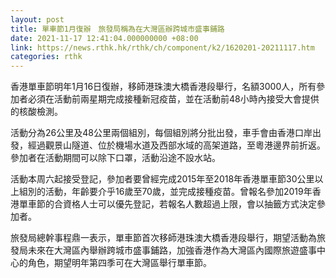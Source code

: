 ```yaml
---
layout: post
title: 單車節1月復辦　旅發局稱為在大灣區辦跨城市盛事鋪路
date: 2021-11-17 12:41:04.000000000 +08:00
link: https://news.rthk.hk/rthk/ch/component/k2/1620201-20211117.htm
categories: rthk
---
```


香港單車節明年1月16日復辦，移師港珠澳大橋香港段舉行，名額3000人，所有參加者必須在活動前兩星期完成接種新冠疫苗，並在活動前48小時內接受大會提供的核酸檢測。

活動分為26公里及48公里兩個組別，每個組別將分批出發，車手會由香港口岸出發，經過觀景山隧道、位於機場水道及西部水域的高架道路，至粵港邊界前折返。參加者在活動期間可以除下口罩，活動沿途不設水站。

活動本周六起接受登記，參加者要曾經完成2015年至2018年香港單車節30公里以上組別的活動，年齡要介乎16歲至70歲，並完成接種疫苗。曾報名參加2019年香港單車節的合資格人士可以優先登記，若報名人數超過上限，會以抽籤方式決定參加者。

旅發局總幹事程鼎一表示，單車節首次移師港珠澳大橋香港段舉行，期望活動為旅發局未來在大灣區內舉辦跨城市盛事鋪路，加強香港作為大灣區內國際旅遊盛事中心的角色，期望明年第四季可在大灣區舉行單車節。
